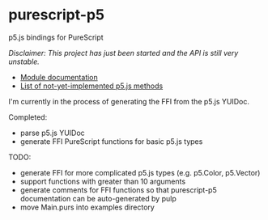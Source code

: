 # purescript-p5

p5.js bindings for PureScript

*Disclaimer: This project has just been started and the API is still very unstable.*

* [Module documentation](generated-docs/)
* [List of not-yet-implemented p5.js methods](unsupported.md)


I'm currently in the process of generating the FFI from the p5.js YUIDoc.

Completed:
  * parse p5.js YUIDoc
  * generate FFI PureScript functions for basic p5.js types

TODO:
  * generate FFI for more complicated p5.js types (e.g. p5.Color, p5.Vector)
  * support functions with greater than 10 arguments
  * generate comments for FFI functions so that purescript-p5 documentation can be auto-generated by pulp
  * move Main.purs into examples directory
